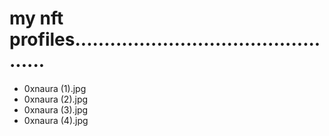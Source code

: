 # my nft profiles................................................
- 0xnaura (1).jpg
- 0xnaura (2).jpg
- 0xnaura (3).jpg
- 0xnaura (4).jpg
